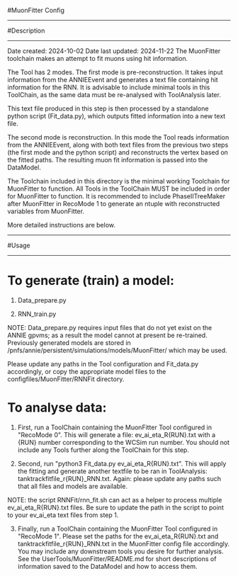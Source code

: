 #MuonFitter Config

***********************
#Description
**********************

Date created: 2024-10-02
Date last updated: 2024-11-22
The MuonFitter toolchain makes an attempt to fit muons using hit information.

The Tool has 2 modes. The first mode is pre-reconstruction. It takes input information from the ANNIEEvent and generates a text file containing hit information for the RNN. It is advisable to include minimal tools in this ToolChain, as the same data must be re-analysed with ToolAnalysis later.

This text file produced in this step is then processed by a standalone python script (Fit_data.py), which outputs fitted information into a new text file.

The second mode is reconstruction. In this mode the Tool reads information from the ANNIEEvent, along with both text files from the previous two steps (the first mode and the python script) and reconstructs the vertex based on the fitted paths. The resulting muon fit information is passed into the DataModel.

The Toolchain included in this directory is the minimal working Toolchain for MuonFitter to function. All Tools in the ToolChain MUST be included in order for MuonFitter to function. It is recommended to include PhaseIITreeMaker after MuonFitter in RecoMode 1 to generate an ntuple with reconstructed variables from MuonFitter.

More detailed instructions are below.

************************
#Usage
************************

To generate (train) a model:
============================

1. Data_prepare.py

2. RNN_train.py

NOTE: Data_prepare.py requires input files that do not yet exist on the ANNIE gpvms; as a result the model cannot at present be re-trained.
Previously generated models are stored in /pnfs/annie/persistent/simulations/models/MuonFitter/ which may be used.

Please update any paths in the Tool configuration and Fit_data.py accordingly, or copy the appropriate model files to the configfiles/MuonFitter/RNNFit directory.

To analyse data:
================

1. First, run a ToolChain containing the MuonFitter Tool configured in "RecoMode 0". This will generate a file: ev_ai_eta_R{RUN}.txt with a {RUN} number corresponding to the WCSim run number. You should not include any Tools further along the ToolChain for this step.

2. Second, run "python3 Fit_data.py ev_ai_eta_R{RUN}.txt". This will apply the fitting and generate another textfile to be ran in ToolAnalysis: tanktrackfitfile_r{RUN}_RNN.txt. Again: please update any paths such that all files and models are available.

NOTE: the script RNNFit/rnn_fit.sh can act as a helper to process multiple ev_ai_eta_R{RUN}.txt files. Be sure to update the path in the script to point to your ev_ai_eta text files from step 1.

3. Finally, run a ToolChain containing the MuonFitter Tool configured in "RecoMode 1". Please set the paths for the ev_ai_eta_R{RUN}.txt and tanktrackfitfile_r{RUN}_RNN.txt in the MuonFitter config file accordingly. You may include any downstream tools you desire for further analysis. See the UserTools/MuonFitter/README.md for short descriptions of information saved to the DataModel and how to access them.
